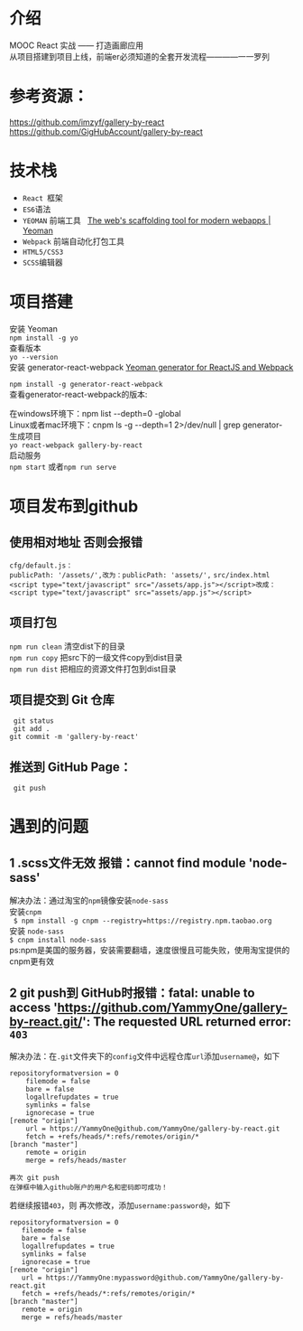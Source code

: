 
# 介绍
MOOC React 实战 —— 打造画廊应用 <br>
从项目搭建到项目上线，前端er必须知道的全套开发流程————一一罗列<br>
# 参考资源：
https://github.com/imzyf/gallery-by-react <br>
https://github.com/GigHubAccount/gallery-by-react
# 技术栈
* `React `框架
* `ES6`语法
* `YEOMAN` 前端工具   [The web's scaffolding tool for modern webapps | Yeoman]( http://yeoman.io/)
* `Webpack` 前端自动化打包工具
* `HTML5/CSS3`
* `SCSS`编辑器
# 项目搭建
安装 Yeoman <br>
	`npm install -g yo` <br>
查看版本 <br>
`yo --version` <br>
安装 generator-react-webpack [Yeoman generator for ReactJS and Webpack](https://github.com/react-webpack-generators/generator-react-webpack)<br>

`npm install -g generator-react-webpack` <br>
查看generator-react-webpack的版本: <br>

在windows环境下：npm list --depth=0 -global <br>
Linux或者mac环境下：cnpm ls -g --depth=1 2>/dev/null | grep generator- <br>
生成项目 <br>
`yo react-webpack gallery-by-react` <br>
启动服务 <br>
`npm start` 或者`npm run serve` <br>

# 项目发布到github

## 使用相对地址 否则会报错
`cfg/default.js：`<br>
`publicPath: '/assets/',改为：publicPath: 'assets/',`
`src/index.html`
`<script type="text/javascript" src="/assets/app.js"></script>改成：<script type="text/javascript" src="assets/app.js"></script>`
## 项目打包
`npm run clean`  清空dist下的目录<br>
`npm run copy` 把src下的一级文件copy到dist目录<br>
`npm run dist`  把相应的资源文件打包到dist目录<br>
## 项目提交到 Git 仓库
` git status` <br>
` git add .` <br>
`git commit -m 'gallery-by-react'` <br>

## 推送到 GitHub Page：
` git push`<br>

# 遇到的问题
## 1 .scss文件无效 报错：cannot find module 'node-sass'
 解决办法：通过淘宝的`npm`镜像安装`node-sass` <br>
 安装`cnpm`<br>
` $ npm install -g cnpm --registry=https://registry.npm.taobao.org`  <br>
 安装 `node-sass`<br>
` $ cnpm install node-sass `<br>
ps:npm是美国的服务器，安装需要翻墙，速度很慢且可能失败，使用淘宝提供的cnpm更有效 <br>
## 2 git push到 GitHub时报错：fatal: unable to access 'https://github.com/YammyOne/gallery-by-react.git/': The requested URL returned error: `403`
 解决办法：在`.git`文件夹下的`config`文件中远程仓库`url`添加`username@`，如下<br>
```
repositoryformatversion = 0
    filemode = false
    bare = false
    logallrefupdates = true
    symlinks = false
    ignorecase = true
[remote "origin"]
    url = https://YammyOne@github.com/YammyOne/gallery-by-react.git
    fetch = +refs/heads/*:refs/remotes/origin/*
[branch "master"]
    remote = origin
    merge = refs/heads/master

```
    再次 git push 
    在弹框中输入github账户的用户名和密码即可成功！
 若继续报错`403`，则 再次修改，添加`username:password@`，如下 <br>
 ```
 repositoryformatversion = 0
    filemode = false
    bare = false
    logallrefupdates = true
    symlinks = false
    ignorecase = true
[remote "origin"]
    url = https://YammyOne:mypassword@github.com/YammyOne/gallery-by-react.git
    fetch = +refs/heads/*:refs/remotes/origin/*
[branch "master"]
    remote = origin
    merge = refs/heads/master

 ```

